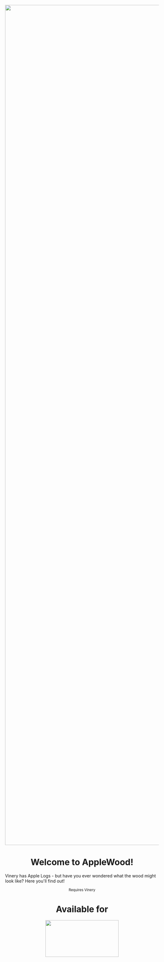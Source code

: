 <p align="center"><img src="https://imgur.com/OIfx7qM.png" width="2750"></p>

<h1 align="center">Welcome to AppleWood!</h1>

<p>Vinery has Apple Logs - but have you ever wondered what the wood might look like? Here you'll find out!</p>


<div style="text-align: center;"><sub>Requires Vinery</sub></div>

<h1 align="center">Available for</h1>
<p align="center"><img src="https://imgur.com/gREqi3m.png" width="240" height="120"></p>


